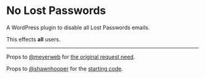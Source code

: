 # No Lost Passwords
A WordPress plugin to disable all Lost Passwords emails. 

This effects **all** users.

-----

Props to [@meyerweb](https://github.com/meyerweb) for [the original request need](https://twitter.com/meyerweb/status/914951910872018944).

Props to [@shawnhooper](https://github.com/shawnhooper) for the [starting code](https://twitter.com/ShawnHooper/status/914955994995838977).
